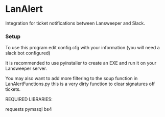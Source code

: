 # LanAlert
Integration for ticket notifications between Lansweeper and Slack.

### Setup

To use this program edit config.cfg with your information (you will need a slack bot configured)

It is recommended to use pyinstaller to create an EXE and run it on your Lansweeper server. 

You may also want to add more filtering to the soup function in LanAlertFunctions.py this is a very dirty function to clear signatures off tickets.

REQUIRED LIBRARIES:

requests
pymssql
bs4